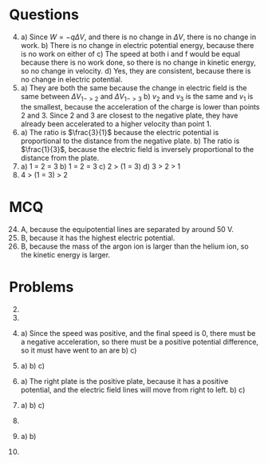 # Questions
4)
	a) Since $W = -q\Delta V$, and there is no change in $\Delta V$, there is no change in work.
	b) There is no change in electric potential energy, because there is no work on either of 
	c) The speed at both i and f would be equal because there is no work done, so there is no change in kinetic energy, so no change in velocity.
	d) Yes, they are consistent, because there is no change in electric potential. 
7)
	a) They are both the same because the change in electric field is the same between $\Delta V_{1->2}$ and $\Delta V_{1->3}$ 
	b) $v_{2}$ and $v_{3}$ is the same and $v_{1}$ is the smallest, because the acceleration of the charge is lower than points 2 and 3. Since 2 and 3 are closest to the negative plate, they have already been accelerated to a higher velocity than point 1. 
9)
	a) The ratio is $\frac{3}{1}$ because the electric potential is proportional to the distance from the negative plate. 
	b) The ratio is $\frac{1}{3}$, because the electric field is inversely proportional to the distance from the plate.
13)
	a) 1 = 2 = 3
	b) 1 = 2 = 3
	c) 2 > (1 = 3)
	d) 3 > 2 > 1
15)
	4 > (1 = 3) > 2
# MCQ
24) A, because the equipotential lines are separated by around 50 V.
25) B, because it has the highest electric potential.
30) B, because the mass of the argon ion is larger than the helium ion, so the kinetic energy is larger.

# Problems
2)
3)
7)
	a) Since the speed was positive, and the final speed is 0, there must be a negative acceleration, so there must be a positive potential difference, so it must have went to an are
	b)
	c)
9)
	a)
	b)
	c)
14)
	a) The right plate is the positive plate, because it has a positive potential, and the electric field lines will move from right to left.
	b)
	c)
16)
	a)
	b)
	c)
18)
	
20)
	a)
	b)
21)
